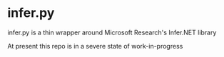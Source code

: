 infer.py
========

infer.py is a thin wrapper around Microsoft Research's Infer.NET
library

At present this repo is in a severe state of work-in-progress
